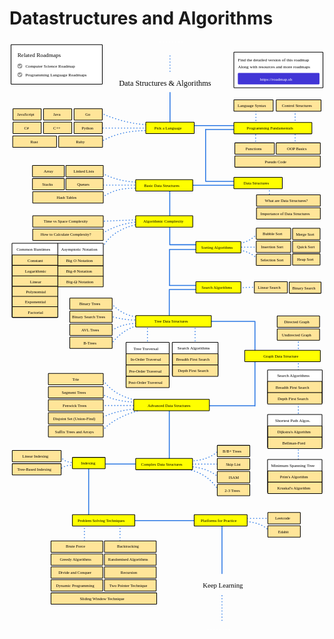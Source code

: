 # Datastructures and Algorithms

<link href="style/main.css" rel="stylesheet">

<svg xmlns="http://www.w3.org/2000/svg" xmlns:xlink="http://www.w3.org/1999/xlink" viewBox="138 170 1309 2454" style="font-family: balsamiq"><path d="M1021 2165Q1020.9706014818938 2262.172990680823 1021 2383.9259338166" fill="none" stroke="rgb(43,120,228)" stroke-width="4" stroke-linecap="round" stroke-linejoin="round" stroke-dasharray="undefined"></path><path d="M1111.2989861334324 2167.3206287147495Q1190.5707437268238 2169.982534299937 1225.7068632483838 2216.168935797538" fill="none" stroke="rgb(43,120,228)" stroke-width="4" stroke-linecap="round" stroke-linejoin="round" stroke-dasharray="0.8 12"></path><path d="M1101.348611074088 2154.8236560621717Q1149.1290621993296 2154.8381114622543 1208.9956002990089 2154.8236560621717" fill="none" stroke="rgb(43,120,228)" stroke-width="4" stroke-linecap="round" stroke-linejoin="round" stroke-dasharray="0.8 12"></path><g class="clickable-group done" data-group-id="100-platforms-for-practice:leetcode"><rect x="1211.35" y="2130.35" width="135.3" height="47.3" rx="2" fill="rgb(255,229,153)" fill-opacity="1" stroke="rgb(0,0,0)" stroke-width="2.7"></rect><text x="1242" y="2160.5" fill="rgb(0,0,0)" font-style="normal" font-weight="normal" font-size="17px"><tspan>Leetcode</tspan></text></g><g class="clickable-group skipped" data-group-id="101-platforms-for-practice:edabit"><rect x="1211.35" y="2185.35" width="135.3" height="47.3" rx="2" fill="rgb(255,229,153)" fill-opacity="1" stroke="rgb(0,0,0)" stroke-width="2.7"></rect><text x="1254" y="2215.5" fill="rgb(0,0,0)" font-style="normal" font-weight="normal" font-size="17px"><tspan>Edabit</tspan></text></g><path d="M629 2164Q837.6539043882724 2164.063125726018 1099.0869093627355 2164" fill="none" stroke="rgb(43,120,228)" stroke-width="4" stroke-linecap="round" stroke-linejoin="round" stroke-dasharray="undefined"></path><path d="M597.348611074088 2273.341029475015Q597.363114392296 2225.4021911982923 597.348611074088 2165.3372018446935" fill="none" stroke="rgb(43,120,228)" stroke-width="4" stroke-linecap="round" stroke-linejoin="round" stroke-dasharray="0.8 12"></path><path d="M449.348611074088 2273.341029475015Q449.363114392296 2225.4021911982923 449.348611074088 2165.3372018446935" fill="none" stroke="rgb(43,120,228)" stroke-width="4" stroke-linecap="round" stroke-linejoin="round" stroke-dasharray="0.8 12"></path><path d="M467 1926Q466.96921506611386 2027.755608321016 467 2155.250344325884" fill="none" stroke="rgb(43,120,228)" stroke-width="4" stroke-linecap="round" stroke-linejoin="round" stroke-dasharray="undefined"></path><path d="M404.6706150851805 1935.3194679336877Q371.7966362123523 1930.5855953956632 350.348611074088 1949.763334729951" fill="none" stroke="rgb(43,120,228)" stroke-width="4" stroke-linecap="round" stroke-linejoin="round" stroke-dasharray="0.8 12"></path><path d="M407.5104088752519 1922.540395878366Q365.2073744332945 1924.5803852891597 346.4548423887159 1892.722561082616" fill="none" stroke="rgb(43,120,228)" stroke-width="4" stroke-linecap="round" stroke-linejoin="round" stroke-dasharray="0.8 12"></path><path d="M438 1929Q563.3839958678002 1929.037933417989 720.4839308607593 1929" fill="none" stroke="rgb(43,120,228)" stroke-width="4" stroke-linecap="round" stroke-linejoin="round" stroke-dasharray="undefined"></path><path d="M856.1978277065398 1947.4157057840266Q960.0344980447601 1959.0066032107209 1009.5466923703976 2043.9686946464556" fill="none" stroke="rgb(43,120,228)" stroke-width="4" stroke-linecap="round" stroke-linejoin="round" stroke-dasharray="0.8 12"></path><path d="M874.6564873420041 1938.8963244138122Q960.7962152704695 1942.0279723564859 1006.7068985803262 1984.3330250549552" fill="none" stroke="rgb(43,120,228)" stroke-width="4" stroke-linecap="round" stroke-linejoin="round" stroke-dasharray="0.8 12"></path><path d="M770.348611074088 1929.3410294750151Q879.9919769597577 1929.3742007549627 1017.3696824143617 1929.3410294750151" fill="none" stroke="rgb(43,120,228)" stroke-width="4" stroke-linecap="round" stroke-linejoin="round" stroke-dasharray="0.8 12"></path><path d="M878.9161780271113 1916.1779740932407Q963.3426920435741 1917.5217297344986 1009.5466923703976 1870.7412734520976" fill="none" stroke="rgb(43,120,228)" stroke-width="4" stroke-linecap="round" stroke-linejoin="round" stroke-dasharray="0.8 12"></path><path d="M802 1694Q801.9692150661139 1795.755608321016 802 1923.250344325884" fill="none" stroke="rgb(43,120,228)" stroke-width="4" stroke-linecap="round" stroke-linejoin="round" stroke-dasharray="undefined"></path><path d="M516.8546013435473 1798.2496276573786Q574.1639940654411 1728.5575853776354 707.6737817906761 1698.4170762976225" fill="none" stroke="rgb(43,120,228)" stroke-width="4" stroke-linecap="round" stroke-linejoin="round" stroke-dasharray="0.8 12"></path><path d="M516.8546013435473 1738.8555781142327Q578.2124101131471 1705.4746537579554 677.3449054282186 1698.4170762976225" fill="none" stroke="rgb(43,120,228)" stroke-width="4" stroke-linecap="round" stroke-linejoin="round" stroke-dasharray="0.8 12"></path><path d="M511.348611074088 1685.823656062172Q633.6951434808586 1685.8606705321702 786.9892872405063 1685.823656062172" fill="none" stroke="rgb(43,120,228)" stroke-width="4" stroke-linecap="round" stroke-linejoin="round" stroke-dasharray="0.8 12"></path><path d="M511.348611074088 1630.823656062172Q563.1679379997129 1667.884677557125 658.3893577016826 1671.8793094804723" fill="none" stroke="rgb(43,120,228)" stroke-width="4" stroke-linecap="round" stroke-linejoin="round" stroke-dasharray="0.8 12"></path><path d="M520.6457108888545 1572.0467581207163Q573.61037017552 1650.557650172637 677.3449054282186 1665.5607935716268" fill="none" stroke="rgb(43,120,228)" stroke-width="4" stroke-linecap="round" stroke-linejoin="round" stroke-dasharray="0.8 12"></path><path d="M875 1687Q1000.3839958678002 1687.037933417989 1157.4839308607593 1687" fill="none" stroke="rgb(43,120,228)" stroke-width="4" stroke-linecap="round" stroke-linejoin="round" stroke-dasharray="undefined"></path><path d="M1338.348611074088 1908.823656062172Q1338.4177624651115 1680.252697103244 1338.348611074088 1393.864609491278" fill="none" stroke="rgb(43,120,228)" stroke-width="4" stroke-linecap="round" stroke-linejoin="round" stroke-dasharray="0.8 12"></path><path d="M873 1336Q998.3839958678002 1336.037933417989 1155.4839308607593 1336" fill="none" stroke="rgb(43,120,228)" stroke-width="4" stroke-linecap="round" stroke-linejoin="round" stroke-dasharray="undefined"></path><path d="M909.348611074088 1442.3410294750151Q909.363114392296 1394.4021911982923 909.348611074088 1334.3372018446933" fill="none" stroke="rgb(43,120,228)" stroke-width="4" stroke-linecap="round" stroke-linejoin="round" stroke-dasharray="0.8 12"></path><path d="M711.348611074088 1442.3410294750151Q711.363114392296 1394.4021911982923 711.348611074088 1334.3372018446933" fill="none" stroke="rgb(43,120,228)" stroke-width="4" stroke-linecap="round" stroke-linejoin="round" stroke-dasharray="0.8 12"></path><path d="M675.1819133564086 1351.010552683465Q598.8056929064684 1374.2593636672354 558.7712386397864 1435.0849288676923" fill="none" stroke="rgb(43,120,228)" stroke-width="4" stroke-linecap="round" stroke-linejoin="round" stroke-dasharray="0.8 12"></path><path d="M675.8286393270565 1344.543292976986Q608.1184318795089 1343.437808263188 560.7114165517302 1375.5861395680854" fill="none" stroke="rgb(43,120,228)" stroke-width="4" stroke-linecap="round" stroke-linejoin="round" stroke-dasharray="0.8 12"></path><path d="M670.6548315618733 1330.3153216227322Q619.0887555148412 1332.463621333833 558.1245126691385 1314.7938983271827" fill="none" stroke="rgb(43,120,228)" stroke-width="4" stroke-linecap="round" stroke-linejoin="round" stroke-dasharray="0.8 12"></path><path d="M674.5351873857607 1317.3808022097742Q611.4071832254839 1316.166013007139 556.8310607278427 1257.8820129101673" fill="none" stroke="rgb(43,120,228)" stroke-width="4" stroke-linecap="round" stroke-linejoin="round" stroke-dasharray="0.8 12"></path><path d="M937.5 1203.6435002543024Q877.2971379192463 1203.6252866033842 801.8659343288897 1203.6435002543024" fill="none" stroke="rgb(43,120,228)" stroke-width="4" stroke-linecap="round" stroke-linejoin="round" stroke-dasharray="undefined"></path><path d="M1173.2132300166345 1193.6480954980514Q1130.2182493255493 1195.0178255769342 1076.348611074088 1196.763334729951" fill="none" stroke="rgb(43,120,228)" stroke-width="4" stroke-linecap="round" stroke-linejoin="round" stroke-dasharray="0.8 12"></path><path d="M1029.2873105707204 1186.6435002543024Q928.7873748165658 1186.6130952090296 802.8659343288897 1186.6435002543024" fill="none" stroke="rgb(43,120,228)" stroke-width="4" stroke-linecap="round" stroke-linejoin="round" stroke-dasharray="undefined"></path><path d="M1029.2873105707204 1037.6435002543024Q928.7873748165658 1037.6130952090296 802.8659343288897 1037.6435002543024" fill="none" stroke="rgb(43,120,228)" stroke-width="4" stroke-linecap="round" stroke-linejoin="round" stroke-dasharray="undefined"></path><path d="M1174.9552479524455 1084.687691785238Q1144.4341434882606 1046.0114577849768 1088.1544855234104 1039.400337474437" fill="none" stroke="rgb(43,120,228)" stroke-width="4" stroke-linecap="round" stroke-linejoin="round" stroke-dasharray="0.8 12"></path><path d="M1192.276605106256 1027.763334729951Q1124.8143331330766 1027.5404232386422 1040.2873105707204 1027.3071087143137" fill="none" stroke="rgb(43,120,228)" stroke-width="4" stroke-linecap="round" stroke-linejoin="round" stroke-dasharray="0.8 12"></path><path d="M1173.6972658882567 963.9214136231022Q1145.3077923619676 1003.8157587737865 1086.8965034592215 1014.2406961906587" fill="none" stroke="rgb(43,120,228)" stroke-width="4" stroke-linecap="round" stroke-linejoin="round" stroke-dasharray="0.8 12"></path><path d="M673.276605106256 931.8946616179114Q557.2848132495913 956.5226662235757 519.7647041215263 1038.2651126939447" fill="none" stroke="rgb(43,120,228)" stroke-width="4" stroke-linecap="round" stroke-linejoin="round" stroke-dasharray="0.8 12"></path><path d="M672.0678499803921 922.2246206109993Q579.6487822428408 932.2301098563047 517.3471938697982 975.409846149016" fill="none" stroke="rgb(43,120,228)" stroke-width="4" stroke-linecap="round" stroke-linejoin="round" stroke-dasharray="0.8 12"></path><path d="M673.276605106256 913.7633347299512Q605.8338407745653 916.5818079136011 521.3333333333334 920.1591837857379" fill="none" stroke="rgb(43,120,228)" stroke-width="4" stroke-linecap="round" stroke-linejoin="round" stroke-dasharray="0.8 12"></path><path d="M804 779Q803.9681985038015 884.1157232677383 804 1015.8205168325479" fill="none" stroke="rgb(43,120,228)" stroke-width="4" stroke-linecap="round" stroke-linejoin="round" stroke-dasharray="undefined"></path><path d="M672.0678499803921 783.2733215598814Q573.3368872850597 778.2069842369184 518.3333333333334 826.1591837857379" fill="none" stroke="rgb(43,120,228)" stroke-width="4" stroke-linecap="round" stroke-linejoin="round" stroke-dasharray="0.8 12"></path><path d="M686.5729114907602 757.8894639167371Q590.2113099619459 759.0406421929385 511.30341824047815 714.3742793856326" fill="none" stroke="rgb(43,120,228)" stroke-width="4" stroke-linecap="round" stroke-linejoin="round" stroke-dasharray="0.8 12"></path><path d="M721 770.1591837857379Q633.7070610865221 770.1327743583116 524.3333333333334 770.1591837857379" fill="none" stroke="rgb(43,120,228)" stroke-width="4" stroke-linecap="round" stroke-linejoin="round" stroke-dasharray="0.8 12"></path><path d="M1086.2196952914373 770.6435002543024Q963.5566513547583 770.6063900275525 809.8659343288897 770.6435002543024" fill="none" stroke="rgb(43,120,228)" stroke-width="4" stroke-linecap="round" stroke-linejoin="round" stroke-dasharray="undefined"></path><path d="M1218 768Q1217.9900415173788 800.9164733902464 1218 842.1591837857379" fill="none" stroke="rgb(43,120,228)" stroke-width="4" stroke-linecap="round" stroke-linejoin="round" stroke-dasharray="0.8 12"></path><path d="M1117.2196952914373 754.6435002543024Q1044.3746498102423 754.6214618630424 953.1034167437755 754.6435002543024" fill="none" stroke="rgb(43,120,228)" stroke-width="4" stroke-linecap="round" stroke-linejoin="round" stroke-dasharray="undefined"></path><path d="M1117.2196952914373 538.6435002543024Q1044.3746498102423 538.6214618630424 953.1034167437755 538.6435002543024" fill="none" stroke="rgb(43,120,228)" stroke-width="4" stroke-linecap="round" stroke-linejoin="round" stroke-dasharray="undefined"></path><path d="M1325 535Q1324.9900415173788 567.9164733902464 1325 609.1591837857379" fill="none" stroke="rgb(43,120,228)" stroke-width="4" stroke-linecap="round" stroke-linejoin="round" stroke-dasharray="0.8 12"></path><path d="M1161 536Q1160.9900415173788 568.9164733902464 1161 610.1591837857379" fill="none" stroke="rgb(43,120,228)" stroke-width="4" stroke-linecap="round" stroke-linejoin="round" stroke-dasharray="0.8 12"></path><path d="M1325 449Q1324.9900415173788 481.91647339024644 1325 523.1591837857379" fill="none" stroke="rgb(43,120,228)" stroke-width="4" stroke-linecap="round" stroke-linejoin="round" stroke-dasharray="0.8 12"></path><path d="M1162 450Q1161.9900415173788 482.91647339024644 1162 524.1591837857379" fill="none" stroke="rgb(43,120,228)" stroke-width="4" stroke-linecap="round" stroke-linejoin="round" stroke-dasharray="0.8 12"></path><path d="M1107.2196952914373 522.6435002543024Q1012.5794893445265 522.6148679997159 894 522.6435002543024" fill="none" stroke="rgb(43,120,228)" stroke-width="4" stroke-linecap="round" stroke-linejoin="round" stroke-dasharray="undefined"></path><path d="M727.6705857701368 543.3354290758746Q584.1417592182072 539.7467049139866 499.215866981838 602.5644302432112" fill="none" stroke="rgb(43,120,228)" stroke-width="4" stroke-linecap="round" stroke-linejoin="round" stroke-dasharray="0.8 12"></path><path d="M730.0880960218648 519.1603265585942Q628.286958682164 520.0029019038631 512.5121733663422 468.3926112723056" fill="none" stroke="rgb(43,120,228)" stroke-width="4" stroke-linecap="round" stroke-linejoin="round" stroke-dasharray="0.8 12"></path><path d="M719 533.1591837857379Q631.7070610865221 533.1327743583116 522.3333333333334 533.1591837857379" fill="none" stroke="rgb(43,120,228)" stroke-width="4" stroke-linecap="round" stroke-linejoin="round" stroke-dasharray="0.8 12"></path><text x="593" y="356" fill="rgb(0,0,0)" font-style="normal" font-weight="normal" font-size="32px"><tspan>Data Structures &amp; Algorithms</tspan></text><g><rect x="1070.35" y="217.35" width="370.3" height="148.3" rx="2" fill="rgb(255,255,255)" fill-opacity="1" stroke="rgb(0,0,0)" stroke-width="2.7"></rect><text x="1087" y="254.5" fill="rgb(0,0,0)" font-style="normal" font-weight="normal" font-size="18px"><tspan>Find the detailed version of this roadmap</tspan></text><g class="clickable-group" data-group-id="ext_link:roadmap.sh"><rect x="1088.35" y="305.35" width="336.3" height="44.3" rx="2" fill="rgb(65,53,214)" fill-opacity="1" stroke="rgb(65,53,214)" stroke-width="2.7"></rect><text x="1179" y="335" fill="rgb(255,255,255)" font-style="normal" font-weight="normal" font-size="18px"><tspan>https://roadmap.sh</tspan></text></g><text x="1087" y="283.5" fill="rgb(0,0,0)" font-style="normal" font-weight="normal" font-size="18px"><tspan>Along with resources and more roadmaps</tspan></text></g><path d="M805 233Q804.9900415173787 265.91647339024644 805 307.1591837857379" fill="none" stroke="rgb(43,120,228)" stroke-width="4" stroke-linecap="round" stroke-linejoin="round" stroke-dasharray="0.8 12"></path><path d="M805 385Q804.9804422299148 449.64567375005385 805 530.6435002543024" fill="none" stroke="rgb(43,120,228)" stroke-width="4" stroke-linecap="round" stroke-linejoin="round" stroke-dasharray="undefined"></path><path d="M854.5784149280623 175.15918378573792Q809.9354381636736 175.14567759073944 754 175.15918378573792" fill="none" stroke="rgb(255,255,255)" stroke-width="4" stroke-linecap="round" stroke-linejoin="round" stroke-dasharray="0.8 12"></path><g class="clickable-group done" data-group-id="100-language"><rect x="704.35" y="508.35" width="201.3" height="47.3" rx="2" fill="rgb(255,255,0)" fill-opacity="1" stroke="rgb(0,0,0)" stroke-width="2.7"></rect><text x="740" y="538" fill="rgb(0,0,0)" font-style="normal" font-weight="normal" font-size="17px"><tspan>Pick a Language</tspan></text></g><g class="clickable-group done" data-group-id="100-language:javascript"><rect x="152.35" y="452.35" width="117.3" height="47.3" rx="2" fill="rgb(255,229,153)" fill-opacity="1" stroke="rgb(0,0,0)" stroke-width="2.7"></rect><text x="170" y="482.5" fill="rgb(0,0,0)" font-style="normal" font-weight="normal" font-size="17px"><tspan>JavaScript</tspan></text></g><g><rect x="144.35" y="186.35" width="379.3" height="164.3" rx="2" fill="rgb(255,255,255)" fill-opacity="1" stroke="rgb(0,0,0)" stroke-width="2.7"></rect><g class="clickable-group" data-group-id="ext_link:roadmap.sh/computer-science"><text x="204" y="281.5" fill="rgb(0,0,0)" font-style="normal" font-weight="normal" font-size="18px"><tspan>Computer Science Roadmap</tspan></text><g><circle cx="181" cy="275" r="10" fill="rgb(255,255,255)"></circle><circle cx="181" cy="275" r="10" fill="rgb(153,153,153)"></circle><path d="M175.5 275L179.5 279 186 272.5" fill="none" stroke="#fff" stroke-width="3.5" stroke-linecap="round" stroke-linejoin="round"></path></g></g><g class="clickable-group" data-group-id="ext_link:roadmap.sh/get-started"><text x="204" y="318" fill="rgb(0,0,0)" font-style="normal" font-weight="normal" font-size="18px"><tspan>Programming Language Roadmaps</tspan></text><g><circle cx="181" cy="311" r="10" fill="rgb(255,255,255)"></circle><circle cx="181" cy="311" r="10" fill="rgb(153,153,153)"></circle><path d="M175.5 311L179.5 315 186 308.5" fill="none" stroke="#fff" stroke-width="3.5" stroke-linecap="round" stroke-linejoin="round"></path></g></g><text x="171" y="238.5" fill="rgb(0,0,0)" font-style="normal" font-weight="normal" font-size="24px"><tspan>Related Roadmaps</tspan></text></g><g class="clickable-group skipped" data-group-id="101-language:java"><rect x="279.35" y="452.35" width="117.3" height="47.3" rx="2" fill="rgb(255,229,153)" fill-opacity="1" stroke="rgb(0,0,0)" stroke-width="2.7"></rect><text x="320" y="482.5" fill="rgb(0,0,0)" font-style="normal" font-weight="normal" font-size="17px"><tspan>Java</tspan></text></g><g class="clickable-group done" data-group-id="102-language:go"><rect x="406.35" y="452.35" width="117.3" height="47.3" rx="2" fill="rgb(255,229,153)" fill-opacity="1" stroke="rgb(0,0,0)" stroke-width="2.7"></rect><text x="453" y="483" fill="rgb(0,0,0)" font-style="normal" font-weight="normal" font-size="17px"><tspan>Go</tspan></text></g><g class="clickable-group done" data-group-id="103-language:csharp"><rect x="152.35" y="508.35" width="117.3" height="47.3" rx="2" fill="rgb(255,229,153)" fill-opacity="1" stroke="rgb(0,0,0)" stroke-width="2.7"></rect><text x="199" y="538.5" fill="rgb(0,0,0)" font-style="normal" font-weight="normal" font-size="17px"><tspan>C#</tspan></text></g><g class="clickable-group done" data-group-id="104-language:cpp"><rect x="279.35" y="508.35" width="117.3" height="47.3" rx="2" fill="rgb(255,229,153)" fill-opacity="1" stroke="rgb(0,0,0)" stroke-width="2.7"></rect><text x="320" y="538.5" fill="rgb(0,0,0)" font-style="normal" font-weight="normal" font-size="17px"><tspan>C++</tspan></text></g><g class="clickable-group skipped" data-group-id="105-language:python"><rect x="406.35" y="508.35" width="117.3" height="47.3" rx="2" fill="rgb(255,229,153)" fill-opacity="1" stroke="rgb(0,0,0)" stroke-width="2.7"></rect><text x="438" y="539" fill="rgb(0,0,0)" font-style="normal" font-weight="normal" font-size="17px"><tspan>Python</tspan></text></g><g class="clickable-group done" data-group-id="106-language:rust"><rect x="151.35" y="565.35" width="182.3" height="47.3" rx="2" fill="rgb(255,229,153)" fill-opacity="1" stroke="rgb(0,0,0)" stroke-width="2.7"></rect><text x="225" y="595.5" fill="rgb(0,0,0)" font-style="normal" font-weight="normal" font-size="17px"><tspan>Rust</tspan></text></g><g class="clickable-group skipped" data-group-id="107-language:ruby"><rect x="342.35" y="565.35" width="182.3" height="47.3" rx="2" fill="rgb(255,229,153)" fill-opacity="1" stroke="rgb(0,0,0)" stroke-width="2.7"></rect><text x="414" y="595.5" fill="rgb(0,0,0)" font-style="normal" font-weight="normal" font-size="17px"><tspan>Ruby</tspan></text></g><g class="clickable-group done" data-group-id="101-programming-fundamentals"><rect x="1070.35" y="509.35" width="324.3" height="47.3" rx="2" fill="rgb(255,255,0)" fill-opacity="1" stroke="rgb(0,0,0)" stroke-width="2.7"></rect><text x="1124" y="539" fill="rgb(0,0,0)" font-style="normal" font-weight="normal" font-size="17px"><tspan>Programming Fundamentals</tspan></text></g><g class="clickable-group done" data-group-id="100-programming-fundamentals:language-syntax"><rect x="1070.35" y="415.35" width="163.3" height="47.3" rx="2" fill="rgb(255,229,153)" fill-opacity="1" stroke="rgb(0,0,0)" stroke-width="2.7"></rect><text x="1086" y="444.5" fill="rgb(0,0,0)" font-style="normal" font-weight="normal" font-size="17px"><tspan>Language Syntax</tspan></text></g><g class="clickable-group done" data-group-id="101-programming-fundamentals:control-structures"><rect x="1246.35" y="415.35" width="186.3" height="47.3" rx="2" fill="rgb(255,229,153)" fill-opacity="1" stroke="rgb(0,0,0)" stroke-width="2.7"></rect><text x="1270" y="444.5" fill="rgb(0,0,0)" font-style="normal" font-weight="normal" font-size="17px"><tspan>Control Structures</tspan></text></g><g class="clickable-group done" data-group-id="102-programming-fundamentals:functions"><rect x="1074.35" y="594.35" width="164.3" height="47.3" rx="2" fill="rgb(255,229,153)" fill-opacity="1" stroke="rgb(0,0,0)" stroke-width="2.7"></rect><text x="1119" y="623.5" fill="rgb(0,0,0)" font-style="normal" font-weight="normal" font-size="17px"><tspan>Functions</tspan></text></g><g class="clickable-group done" data-group-id="103-programming-fundamentals:oop-basics"><rect x="1246.35" y="594.35" width="183.3" height="47.3" rx="2" fill="rgb(255,229,153)" fill-opacity="1" stroke="rgb(0,0,0)" stroke-width="2.7"></rect><text x="1291" y="624" fill="rgb(0,0,0)" font-style="normal" font-weight="normal" font-size="17px"><tspan>OOP Basics</tspan></text></g><g class="clickable-group done" data-group-id="104-programming-fundamentals:pseudo-code"><rect x="1074.35" y="648.35" width="355.3" height="47.3" rx="2" fill="rgb(255,229,153)" fill-opacity="1" stroke="rgb(0,0,0)" stroke-width="2.7"></rect><text x="1199" y="678" fill="rgb(0,0,0)" font-style="normal" font-weight="normal" font-size="17px"><tspan>Pseudo Code</tspan></text></g><path d="M953 539Q952.9713368100514 633.7424587763679 953 752.450065850349" fill="none" stroke="rgb(43,120,228)" stroke-width="4" stroke-linecap="round" stroke-linejoin="round" stroke-dasharray="undefined"></path><g class="clickable-group done" data-group-id="102-data-structures"><rect x="1070.35" y="737.35" width="201.3" height="47.3" rx="2" fill="rgb(255,255,0)" fill-opacity="1" stroke="rgb(0,0,0)" stroke-width="2.7"></rect><text x="1111" y="766.5" fill="rgb(0,0,0)" font-style="normal" font-weight="normal" font-size="17px"><tspan>Data Structures</tspan></text></g><g class="clickable-group done" data-group-id="100-data-structures:what-are-datastructures"><rect x="1164.35" y="810.35" width="265.3" height="47.3" rx="2" fill="rgb(255,229,153)" fill-opacity="1" stroke="rgb(0,0,0)" stroke-width="2.7"></rect><text x="1199" y="840" fill="rgb(0,0,0)" font-style="normal" font-weight="normal" font-size="17px"><tspan>What are Data Structures?</tspan></text></g><g class="clickable-group done" data-group-id="101-data-structures:importance-of-datastructures"><rect x="1164.35" y="864.35" width="265.3" height="47.3" rx="2" fill="rgb(255,229,153)" fill-opacity="1" stroke="rgb(0,0,0)" stroke-width="2.7"></rect><text x="1181" y="893.5" fill="rgb(0,0,0)" font-style="normal" font-weight="normal" font-size="17px"><tspan>Importance of Data Structures</tspan></text></g><g class="clickable-group done" data-group-id="103-basic-data-structures"><rect x="662.35" y="747.35" width="237.3" height="47.3" rx="2" fill="rgb(255,255,0)" fill-opacity="1" stroke="rgb(0,0,0)" stroke-width="2.7"></rect><text x="697" y="776.5" fill="rgb(0,0,0)" font-style="normal" font-weight="normal" font-size="17px"><tspan>Basic Data Structures</tspan></text></g><g class="clickable-group done" data-group-id="100-basic-data-structures:array"><rect x="233.35" y="688.35" width="132.3" height="47.3" rx="2" fill="rgb(255,229,153)" fill-opacity="1" stroke="rgb(0,0,0)" stroke-width="2.7"></rect><text x="280" y="719" fill="rgb(0,0,0)" font-style="normal" font-weight="normal" font-size="17px"><tspan>Array</tspan></text></g><g class="clickable-group done" data-group-id="101-basic-data-structures:linked-lists"><rect x="372.35" y="688.35" width="155.3" height="47.3" rx="2" fill="rgb(255,229,153)" fill-opacity="1" stroke="rgb(0,0,0)" stroke-width="2.7"></rect><text x="404" y="718.5" fill="rgb(0,0,0)" font-style="normal" font-weight="normal" font-size="17px"><tspan>Linked Lists</tspan></text></g><g class="clickable-group done" data-group-id="102-basic-data-structures:stacks"><rect x="233.35" y="742.35" width="132.3" height="47.3" rx="2" fill="rgb(255,229,153)" fill-opacity="1" stroke="rgb(0,0,0)" stroke-width="2.7"></rect><text x="274" y="772.5" fill="rgb(0,0,0)" font-style="normal" font-weight="normal" font-size="17px"><tspan>Stacks</tspan></text></g><g class="clickable-group done" data-group-id="103-basic-data-structures:queues"><rect x="372.35" y="742.35" width="155.3" height="47.3" rx="2" fill="rgb(255,229,153)" fill-opacity="1" stroke="rgb(0,0,0)" stroke-width="2.7"></rect><text x="419" y="773" fill="rgb(0,0,0)" font-style="normal" font-weight="normal" font-size="17px"><tspan>Queues</tspan></text></g><g class="clickable-group done" data-group-id="104-basic-data-structures:hash-tables"><rect x="234.35" y="797.35" width="293.3" height="47.3" rx="2" fill="rgb(255,229,153)" fill-opacity="1" stroke="rgb(0,0,0)" stroke-width="2.7"></rect><text x="334" y="827.5" fill="rgb(0,0,0)" font-style="normal" font-weight="normal" font-size="17px"><tspan>Hash Tables</tspan></text></g><g class="clickable-group done" data-group-id="104-algorithmic-complexity"><rect x="662.35" y="897.35" width="237.3" height="47.3" rx="2" fill="rgb(255,255,0)" fill-opacity="1" stroke="rgb(0,0,0)" stroke-width="2.7"></rect><text x="694" y="927" fill="rgb(0,0,0)" font-style="normal" font-weight="normal" font-size="17px"><tspan>Algorithmic Complexity</tspan></text></g><g class="clickable-group done" data-group-id="103-algorithmic-complexity:asymptotic-notation"><rect x="337.35" y="1011.35" width="190.3" height="51.3" rx="2" fill="rgb(255,255,255)" fill-opacity="1" stroke="rgb(0,0,0)" stroke-width="2.7"></rect><text x="352" y="1043.5" fill="rgb(0,0,0)" font-style="normal" font-weight="normal" font-size="18px"><tspan>Asymptotic Notation</tspan></text></g><g class="clickable-group done" data-group-id="100-algorithmic-complexity:asymptotic-notation:big-o"><rect x="338.35" y="1061.35" width="189.3" height="44.3" rx="2" fill="rgb(255,229,153)" fill-opacity="1" stroke="rgb(0,0,0)" stroke-width="2.7"></rect><text x="373" y="1090.5" fill="rgb(0,0,0)" font-style="normal" font-weight="normal" font-size="18px"><tspan>Big O Notation</tspan></text></g><g class="clickable-group done" data-group-id="101-algorithmic-complexity:asymptotic-notation:big-theta"><rect x="338.35" y="1105.35" width="189.3" height="44.3" rx="2" fill="rgb(255,229,153)" fill-opacity="1" stroke="rgb(0,0,0)" stroke-width="2.7"></rect><text x="373" y="1134.5" fill="rgb(0,0,0)" font-style="normal" font-weight="normal" font-size="18px"><tspan>Big-θ Notation</tspan></text></g><g class="clickable-group done" data-group-id="102-algorithmic-complexity:asymptotic-notation:big-omega"><rect x="338.35" y="1148.35" width="189.3" height="44.3" rx="2" fill="rgb(255,229,153)" fill-opacity="1" stroke="rgb(0,0,0)" stroke-width="2.7"></rect><text x="374" y="1177.5" fill="rgb(0,0,0)" font-style="normal" font-weight="normal" font-size="18px"><tspan>Big-Ω Notation</tspan></text></g><g class="clickable-group done" data-group-id="102-algorithmic-complexity:common-runtimes"><rect x="148.35" y="1011.35" width="190.3" height="308.3" rx="2" fill="rgb(255,255,255)" fill-opacity="1" stroke="rgb(0,0,0)" stroke-width="2.7"></rect><text x="167" y="1042.5" fill="rgb(0,0,0)" font-style="normal" font-weight="normal" font-size="18px"><tspan>Common Runtimes</tspan></text></g><g class="clickable-group done" data-group-id="100-algorithmic-complexity:common-runtimes:constant"><rect x="149.35" y="1060.35" width="189.3" height="44.3" rx="2" fill="rgb(255,229,153)" fill-opacity="1" stroke="rgb(0,0,0)" stroke-width="2.7"></rect><text x="213" y="1089.5" fill="rgb(0,0,0)" font-style="normal" font-weight="normal" font-size="18px"><tspan>Constant</tspan></text></g><g class="clickable-group done" data-group-id="101-algorithmic-complexity:common-runtimes:logarithmic"><rect x="149.35" y="1103.35" width="189.3" height="44.3" rx="2" fill="rgb(255,229,153)" fill-opacity="1" stroke="rgb(0,0,0)" stroke-width="2.7"></rect><text x="202" y="1132.5" fill="rgb(0,0,0)" font-style="normal" font-weight="normal" font-size="18px"><tspan>Logarithmic</tspan></text></g><g class="clickable-group done" data-group-id="102-algorithmic-complexity:common-runtimes:linear"><rect x="149.35" y="1147.35" width="189.3" height="44.3" rx="2" fill="rgb(255,229,153)" fill-opacity="1" stroke="rgb(0,0,0)" stroke-width="2.7"></rect><text x="223" y="1176.5" fill="rgb(0,0,0)" font-style="normal" font-weight="normal" font-size="18px"><tspan>Linear</tspan></text></g><g class="clickable-group done" data-group-id="103-algorithmic-complexity:common-runtimes:polynomial"><rect x="149.35" y="1190.35" width="189.3" height="44.3" rx="2" fill="rgb(255,229,153)" fill-opacity="1" stroke="rgb(0,0,0)" stroke-width="2.7"></rect><text x="206" y="1220" fill="rgb(0,0,0)" font-style="normal" font-weight="normal" font-size="18px"><tspan>Polynomial</tspan></text></g><g class="clickable-group done" data-group-id="104-algorithmic-complexity:common-runtimes:exponential"><rect x="149.35" y="1232.35" width="189.3" height="44.3" rx="2" fill="rgb(255,229,153)" fill-opacity="1" stroke="rgb(0,0,0)" stroke-width="2.7"></rect><text x="202" y="1261.5" fill="rgb(0,0,0)" font-style="normal" font-weight="normal" font-size="18px"><tspan>Exponential</tspan></text></g><g class="clickable-group done" data-group-id="105-algorithmic-complexity:common-runtimes:factorial"><rect x="149.35" y="1275.35" width="189.3" height="44.3" rx="2" fill="rgb(255,229,153)" fill-opacity="1" stroke="rgb(0,0,0)" stroke-width="2.7"></rect><text x="214" y="1304.5" fill="rgb(0,0,0)" font-style="normal" font-weight="normal" font-size="18px"><tspan>Factorial</tspan></text></g><g class="clickable-group done" data-group-id="100-algorithmic-complexity:time-vs-space"><rect x="234.35" y="897.35" width="293.3" height="47.3" rx="2" fill="rgb(255,229,153)" fill-opacity="1" stroke="rgb(0,0,0)" stroke-width="2.7"></rect><text x="280" y="926.5" fill="rgb(0,0,0)" font-style="normal" font-weight="normal" font-size="17px"><tspan>Time vs Space Complexity</tspan></text></g><g class="clickable-group done" data-group-id="101-algorithmic-complexity:calculating"><rect x="234.35" y="952.35" width="293.3" height="47.3" rx="2" fill="rgb(255,229,153)" fill-opacity="1" stroke="rgb(0,0,0)" stroke-width="2.7"></rect><text x="267" y="981.5" fill="rgb(0,0,0)" font-style="normal" font-weight="normal" font-size="17px"><tspan>How to Calculate Complexity?</tspan></text></g><path d="M1030.2873105707204 1017.6435002543024Q929.7873748165658 1017.6130952090297 803.8659343288897 1017.6435002543024" fill="none" stroke="rgb(43,120,228)" stroke-width="4" stroke-linecap="round" stroke-linejoin="round" stroke-dasharray="undefined"></path><g class="clickable-group done" data-group-id="105-sorting-algorithms"><rect x="912.35" y="1004.35" width="187.3" height="47.3" rx="2" fill="rgb(255,255,0)" fill-opacity="1" stroke="rgb(0,0,0)" stroke-width="2.7"></rect><text x="935" y="1034" fill="rgb(0,0,0)" font-style="normal" font-weight="normal" font-size="17px"><tspan>Sorting Algorithms</tspan></text></g><g class="clickable-group done" data-group-id="100-sorting-algorithms:bubble-sort"><rect x="1163.35" y="948.35" width="143.3" height="47.3" rx="2" fill="rgb(255,229,153)" fill-opacity="1" stroke="rgb(0,0,0)" stroke-width="2.7"></rect><text x="1190" y="978.5" fill="rgb(0,0,0)" font-style="normal" font-weight="normal" font-size="17px"><tspan>Bubble Sort</tspan></text></g><g class="clickable-group done" data-group-id="102-sorting-algorithms:insertion-sort"><rect x="1163.35" y="1002.35" width="143.3" height="47.3" rx="2" fill="rgb(255,229,153)" fill-opacity="1" stroke="rgb(0,0,0)" stroke-width="2.7"></rect><text x="1183" y="1032.5" fill="rgb(0,0,0)" font-style="normal" font-weight="normal" font-size="17px"><tspan>Insertion Sort</tspan></text></g><g class="clickable-group done" data-group-id="104-sorting-algorithms:selection-sort"><rect x="1163.35" y="1056.35" width="143.3" height="47.3" rx="2" fill="rgb(255,229,153)" fill-opacity="1" stroke="rgb(0,0,0)" stroke-width="2.7"></rect><text x="1181" y="1086.5" fill="rgb(0,0,0)" font-style="normal" font-weight="normal" font-size="17px"><tspan>Selection Sort</tspan></text></g><g class="clickable-group done" data-group-id="101-sorting-algorithms:merge-sort"><rect x="1314.35" y="949.35" width="114.3" height="47.3" rx="2" fill="rgb(255,229,153)" fill-opacity="1" stroke="rgb(0,0,0)" stroke-width="2.7"></rect><text x="1328" y="979.5" fill="rgb(0,0,0)" font-style="normal" font-weight="normal" font-size="17px"><tspan>Merge Sort</tspan></text></g><g class="clickable-group done" data-group-id="103-sorting-algorithms:quick-sort"><rect x="1314.35" y="1002.35" width="114.3" height="47.3" rx="2" fill="rgb(255,229,153)" fill-opacity="1" stroke="rgb(0,0,0)" stroke-width="2.7"></rect><text x="1332" y="1033" fill="rgb(0,0,0)" font-style="normal" font-weight="normal" font-size="17px"><tspan>Quick Sort</tspan></text></g><g class="clickable-group done" data-group-id="105-sorting-algorithms:heap-sort"><rect x="1314.35" y="1055.35" width="114.3" height="47.3" rx="2" fill="rgb(255,229,153)" fill-opacity="1" stroke="rgb(0,0,0)" stroke-width="2.7"></rect><text x="1333" y="1085.5" fill="rgb(0,0,0)" font-style="normal" font-weight="normal" font-size="17px"><tspan>Heap Sort</tspan></text></g><g class="clickable-group done" data-group-id="106-search-algorithms"><rect x="912.35" y="1171.35" width="187.3" height="47.3" rx="2" fill="rgb(255,255,0)" fill-opacity="1" stroke="rgb(0,0,0)" stroke-width="2.7"></rect><text x="936" y="1201" fill="rgb(0,0,0)" font-style="normal" font-weight="normal" font-size="17px"><tspan>Search Algorithms</tspan></text></g><path d="M803 1039Q802.9801383992137 1104.64994674698 803 1186.9060775622402" fill="none" stroke="rgb(43,120,228)" stroke-width="4" stroke-linecap="round" stroke-linejoin="round" stroke-dasharray="undefined"></path><g class="clickable-group done" data-group-id="100-search-algorithms:linear-search"><rect x="1155.35" y="1171.35" width="137.3" height="47.3" rx="2" fill="rgb(255,229,153)" fill-opacity="1" stroke="rgb(0,0,0)" stroke-width="2.7"></rect><text x="1170" y="1201.5" fill="rgb(0,0,0)" font-style="normal" font-weight="normal" font-size="17px"><tspan>Linear Search</tspan></text></g><g class="clickable-group done" data-group-id="101-search-algorithms:binary-search"><rect x="1300.35" y="1172.35" width="132.3" height="47.3" rx="2" fill="rgb(255,229,153)" fill-opacity="1" stroke="rgb(0,0,0)" stroke-width="2.7"></rect><text x="1313" y="1202.5" fill="rgb(0,0,0)" font-style="normal" font-weight="normal" font-size="17px"><tspan>Binary Search</tspan></text></g><path d="M802 1206Q801.9801383992137 1271.64994674698 802 1353.9060775622402" fill="none" stroke="rgb(43,120,228)" stroke-width="4" stroke-linecap="round" stroke-linejoin="round" stroke-dasharray="undefined"></path><g class="clickable-group" data-group-id="107-tree-data-structure"><rect x="662.35" y="1312.35" width="314.3" height="47.3" rx="2" fill="rgb(255,255,0)" fill-opacity="1" stroke="rgb(0,0,0)" stroke-width="2.7"></rect><text x="740" y="1342.5" fill="rgb(0,0,0)" font-style="normal" font-weight="normal" font-size="17px"><tspan>Tree Data Structures</tspan></text></g><g class="clickable-group" data-group-id="100-tree-data-structure:binary-trees"><rect x="388.35" y="1239.35" width="176.3" height="47.3" rx="2" fill="rgb(255,229,153)" fill-opacity="1" stroke="rgb(0,0,0)" stroke-width="2.7"></rect><text x="428" y="1269.5" fill="rgb(0,0,0)" font-style="normal" font-weight="normal" font-size="17px"><tspan>Binary Trees</tspan></text></g><g class="clickable-group" data-group-id="101-tree-data-structure:binary-search-trees"><rect x="388.35" y="1293.35" width="176.3" height="47.3" rx="2" fill="rgb(255,229,153)" fill-opacity="1" stroke="rgb(0,0,0)" stroke-width="2.7"></rect><text x="398" y="1323.5" fill="rgb(0,0,0)" font-style="normal" font-weight="normal" font-size="17px"><tspan>Binary Search Trees</tspan></text></g><g class="clickable-group" data-group-id="102-tree-data-structure:avl-trees"><rect x="388.35" y="1347.35" width="176.3" height="47.3" rx="2" fill="rgb(255,229,153)" fill-opacity="1" stroke="rgb(0,0,0)" stroke-width="2.7"></rect><text x="437" y="1378" fill="rgb(0,0,0)" font-style="normal" font-weight="normal" font-size="17px"><tspan>AVL Trees</tspan></text></g><g class="clickable-group" data-group-id="103-tree-data-structure:b-trees"><rect x="388.35" y="1401.35" width="176.3" height="47.3" rx="2" fill="rgb(255,229,153)" fill-opacity="1" stroke="rgb(0,0,0)" stroke-width="2.7"></rect><text x="445" y="1431.5" fill="rgb(0,0,0)" font-style="normal" font-weight="normal" font-size="17px"><tspan>B-Trees</tspan></text></g><g class="clickable-group" data-group-id="104-tree-data-structure:tree-traversal"><rect x="622.35" y="1423.35" width="179.3" height="179.3" rx="2" fill="rgb(255,255,255)" fill-opacity="1" stroke="rgb(0,0,0)" stroke-width="2.7"></rect><text x="653" y="1455.5" fill="rgb(0,0,0)" font-style="normal" font-weight="normal" font-size="18px"><tspan>Tree Traversal</tspan></text></g><g class="clickable-group" data-group-id="100-tree-data-structure:tree-traversal:in-order-traversal"><rect x="622.35" y="1470.35" width="179.3" height="47.3" rx="2" fill="rgb(255,229,153)" fill-opacity="1" stroke="rgb(0,0,0)" stroke-width="2.7"></rect><text x="641" y="1500.5" fill="rgb(0,0,0)" font-style="normal" font-weight="normal" font-size="17px"><tspan>In-Order Traversal</tspan></text></g><g class="clickable-group" data-group-id="101-tree-data-structure:tree-traversal:pre-order-traversal"><rect x="622.35" y="1517.35" width="179.3" height="47.3" rx="2" fill="rgb(255,229,153)" fill-opacity="1" stroke="rgb(0,0,0)" stroke-width="2.7"></rect><text x="635" y="1548" fill="rgb(0,0,0)" font-style="normal" font-weight="normal" font-size="17px"><tspan>Pre-Order Traversal</tspan></text></g><g class="clickable-group" data-group-id="102-tree-data-structure:tree-traversal:post-order-traversal"><rect x="622.35" y="1564.35" width="179.3" height="47.3" rx="2" fill="rgb(255,229,153)" fill-opacity="1" stroke="rgb(0,0,0)" stroke-width="2.7"></rect><text x="632" y="1595" fill="rgb(0,0,0)" font-style="normal" font-weight="normal" font-size="17px"><tspan>Post-Order Traversal</tspan></text></g><g class="clickable-group done" data-group-id="105-tree-data-structure:search-algorithms"><rect x="814.35" y="1423.35" width="190.3" height="137.3" rx="2" fill="rgb(255,255,255)" fill-opacity="1" stroke="rgb(0,0,0)" stroke-width="2.7"></rect><text x="836" y="1453.5" fill="rgb(0,0,0)" font-style="normal" font-weight="normal" font-size="18px"><tspan>Search Algorithms</tspan></text></g><g class="clickable-group done" data-group-id="100-tree-data-structure:search-algorithms:breadth-first-search"><rect x="815.35" y="1470.35" width="189.3" height="47.3" rx="2" fill="rgb(255,229,153)" fill-opacity="1" stroke="rgb(0,0,0)" stroke-width="2.7"></rect><text x="830" y="1500.5" fill="rgb(0,0,0)" font-style="normal" font-weight="normal" font-size="17px"><tspan>Breadth First Search</tspan></text></g><g class="clickable-group done" data-group-id="101-tree-data-structure:search-algorithms:depth-first-search"><rect x="815.35" y="1517.35" width="189.3" height="47.3" rx="2" fill="rgb(255,229,153)" fill-opacity="1" stroke="rgb(0,0,0)" stroke-width="2.7"></rect><text x="838" y="1547.5" fill="rgb(0,0,0)" font-style="normal" font-weight="normal" font-size="17px"><tspan>Depth First Search</tspan></text></g><path d="M1158 1336Q1157.9526903149756 1492.3760311114008 1158 1688.3074508434702" fill="none" stroke="rgb(43,120,228)" stroke-width="4" stroke-linecap="round" stroke-linejoin="round" stroke-dasharray="undefined"></path><g class="clickable-group" data-group-id="108-graph-data-structure"><rect x="1115.35" y="1456.35" width="314.3" height="47.3" rx="2" fill="rgb(255,255,0)" fill-opacity="1" stroke="rgb(0,0,0)" stroke-width="2.7"></rect><text x="1193" y="1487" fill="rgb(0,0,0)" font-style="normal" font-weight="normal" font-size="17px"><tspan>Graph Data Structure</tspan></text></g><g class="clickable-group" data-group-id="100-graph-data-structure:directed-graph"><rect x="1250.35" y="1313.35" width="176.3" height="47.3" rx="2" fill="rgb(255,229,153)" fill-opacity="1" stroke="rgb(0,0,0)" stroke-width="2.7"></rect><text x="1279" y="1344" fill="rgb(0,0,0)" font-style="normal" font-weight="normal" font-size="17px"><tspan>Directed Graph</tspan></text></g><g class="clickable-group" data-group-id="101-graph-data-structure:undirected-graph"><rect x="1250.35" y="1367.35" width="176.3" height="47.3" rx="2" fill="rgb(255,229,153)" fill-opacity="1" stroke="rgb(0,0,0)" stroke-width="2.7"></rect><text x="1270" y="1398" fill="rgb(0,0,0)" font-style="normal" font-weight="normal" font-size="17px"><tspan>Undirected Graph</tspan></text></g><g class="clickable-group done" data-group-id="102-graph-data-structure:search-algorithms"><rect x="1210.35" y="1538.35" width="227.3" height="137.3" rx="2" fill="rgb(255,255,255)" fill-opacity="1" stroke="rgb(0,0,0)" stroke-width="2.7"></rect><text x="1250" y="1568.5" fill="rgb(0,0,0)" font-style="normal" font-weight="normal" font-size="18px"><tspan>Search Algorithms</tspan></text></g><g class="clickable-group done" data-group-id="100-graph-data-structure:search-algorithms:breadth-first-search"><rect x="1210.35" y="1585.35" width="226.3" height="47.3" rx="2" fill="rgb(255,229,153)" fill-opacity="1" stroke="rgb(0,0,0)" stroke-width="2.7"></rect><text x="1244" y="1615.5" fill="rgb(0,0,0)" font-style="normal" font-weight="normal" font-size="17px"><tspan>Breadth First Search</tspan></text></g><g class="clickable-group done" data-group-id="101-graph-data-structure:search-algorithms:depth-first-search"><rect x="1210.35" y="1632.35" width="226.3" height="47.3" rx="2" fill="rgb(255,229,153)" fill-opacity="1" stroke="rgb(0,0,0)" stroke-width="2.7"></rect><text x="1252" y="1662.5" fill="rgb(0,0,0)" font-style="normal" font-weight="normal" font-size="17px"><tspan>Depth First Search</tspan></text></g><g class="clickable-group" data-group-id="103-graph-data-structure:shortest-path-algorithms"><rect x="1210.35" y="1723.35" width="226.3" height="137.3" rx="2" fill="rgb(255,255,255)" fill-opacity="1" stroke="rgb(0,0,0)" stroke-width="2.7"></rect><text x="1242" y="1754" fill="rgb(0,0,0)" font-style="normal" font-weight="normal" font-size="18px"><tspan>Shortest Path Algos.</tspan></text></g><g class="clickable-group" data-group-id="100-graph-data-structure:shortest-path-algorithms:dijkstra-algorithm"><rect x="1211.35" y="1770.35" width="225.3" height="47.3" rx="2" fill="rgb(255,229,153)" fill-opacity="1" stroke="rgb(0,0,0)" stroke-width="2.7"></rect><text x="1251" y="1801" fill="rgb(0,0,0)" font-style="normal" font-weight="normal" font-size="17px"><tspan>Dijkstra's Algorithm</tspan></text></g><g class="clickable-group" data-group-id="101-graph-data-structure:shortest-path-algorithms:bellman-ford"><rect x="1211.35" y="1817.35" width="225.3" height="47.3" rx="2" fill="rgb(255,229,153)" fill-opacity="1" stroke="rgb(0,0,0)" stroke-width="2.7"></rect><text x="1272" y="1847.5" fill="rgb(0,0,0)" font-style="normal" font-weight="normal" font-size="17px"><tspan>Bellman-Ford</tspan></text></g><g class="clickable-group" data-group-id="104-graph-data-structure:minimum-spanning-tree"><rect x="1210.35" y="1910.35" width="226.3" height="137.3" rx="2" fill="rgb(255,255,255)" fill-opacity="1" stroke="rgb(0,0,0)" stroke-width="2.7"></rect><text x="1225" y="1940.5" fill="rgb(0,0,0)" font-style="normal" font-weight="normal" font-size="18px"><tspan>Minimum Spanning Tree</tspan></text></g><g class="clickable-group" data-group-id="100-graph-data-structure:minimum-spanning-tree:prims-algorithm"><rect x="1211.35" y="1957.35" width="225.3" height="47.3" rx="2" fill="rgb(255,229,153)" fill-opacity="1" stroke="rgb(0,0,0)" stroke-width="2.7"></rect><text x="1262" y="1988" fill="rgb(0,0,0)" font-style="normal" font-weight="normal" font-size="17px"><tspan>Prim's Algorithm</tspan></text></g><g class="clickable-group" data-group-id="101-graph-data-structure:minimum-spanning-tree:kruskal-algorithm"><rect x="1211.35" y="2004.35" width="225.3" height="47.3" rx="2" fill="rgb(255,229,153)" fill-opacity="1" stroke="rgb(0,0,0)" stroke-width="2.7"></rect><text x="1251" y="2035" fill="rgb(0,0,0)" font-style="normal" font-weight="normal" font-size="17px"><tspan>Kruskal's Algorithm</tspan></text></g><g class="clickable-group" data-group-id="109-advanced-data-structures"><rect x="654.35" y="1660.35" width="314.3" height="47.3" rx="2" fill="rgb(255,255,0)" fill-opacity="1" stroke="rgb(0,0,0)" stroke-width="2.7"></rect><text x="712" y="1691" fill="rgb(0,0,0)" font-style="normal" font-weight="normal" font-size="17px"><tspan>Advanced Data Structures</tspan></text></g><g class="clickable-group" data-group-id="100-advanced-data-structures:trie"><rect x="299.35" y="1552.35" width="228.3" height="47.3" rx="2" fill="rgb(255,229,153)" fill-opacity="1" stroke="rgb(0,0,0)" stroke-width="2.7"></rect><text x="399" y="1582.5" fill="rgb(0,0,0)" font-style="normal" font-weight="normal" font-size="17px"><tspan>Trie</tspan></text></g><g class="clickable-group" data-group-id="101-advanced-data-structures:segment-trees"><rect x="299.35" y="1607.35" width="228.3" height="47.3" rx="2" fill="rgb(255,229,153)" fill-opacity="1" stroke="rgb(0,0,0)" stroke-width="2.7"></rect><text x="355" y="1637.5" fill="rgb(0,0,0)" font-style="normal" font-weight="normal" font-size="17px"><tspan>Segment Trees</tspan></text></g><g class="clickable-group" data-group-id="102-advanced-data-structures:fenwick-trees"><rect x="299.35" y="1661.35" width="228.3" height="47.3" rx="2" fill="rgb(255,229,153)" fill-opacity="1" stroke="rgb(0,0,0)" stroke-width="2.7"></rect><text x="359" y="1691.5" fill="rgb(0,0,0)" font-style="normal" font-weight="normal" font-size="17px"><tspan>Fenwick Trees</tspan></text></g><g class="clickable-group" data-group-id="103-advanced-data-structures:disjoint-set"><rect x="299.35" y="1715.35" width="228.3" height="47.3" rx="2" fill="rgb(255,229,153)" fill-opacity="1" stroke="rgb(0,0,0)" stroke-width="2.7"></rect><text x="319" y="1746" fill="rgb(0,0,0)" font-style="normal" font-weight="normal" font-size="17px"><tspan>Disjoint Set (Union-Find)</tspan></text></g><g class="clickable-group" data-group-id="104-advanced-data-structures:suffix-trees-arrays"><rect x="299.35" y="1769.35" width="228.3" height="47.3" rx="2" fill="rgb(255,229,153)" fill-opacity="1" stroke="rgb(0,0,0)" stroke-width="2.7"></rect><text x="327" y="1800" fill="rgb(0,0,0)" font-style="normal" font-weight="normal" font-size="17px"><tspan>Suffix Trees and Arrays</tspan></text></g><g class="clickable-group" data-group-id="110-complex-data-structures"><rect x="662.35" y="1905.35" width="236.3" height="47.3" rx="2" fill="rgb(255,255,0)" fill-opacity="1" stroke="rgb(0,0,0)" stroke-width="2.7"></rect><text x="685" y="1935.5" fill="rgb(0,0,0)" font-style="normal" font-weight="normal" font-size="17px"><tspan>Complex Data Structures</tspan></text></g><g class="clickable-group" data-group-id="100-complex-data-structures:b-bplus-trees"><rect x="1001.35" y="1851.35" width="135.3" height="47.3" rx="2" fill="rgb(255,229,153)" fill-opacity="1" stroke="rgb(0,0,0)" stroke-width="2.7"></rect><text x="1024" y="1882" fill="rgb(0,0,0)" font-style="normal" font-weight="normal" font-size="17px"><tspan>B/B+ Trees</tspan></text></g><g class="clickable-group" data-group-id="101-complex-data-structures:skip-list"><rect x="1001.35" y="1905.35" width="135.3" height="47.3" rx="2" fill="rgb(255,229,153)" fill-opacity="1" stroke="rgb(0,0,0)" stroke-width="2.7"></rect><text x="1037" y="1935.5" fill="rgb(0,0,0)" font-style="normal" font-weight="normal" font-size="17px"><tspan>Skip List</tspan></text></g><g class="clickable-group" data-group-id="102-complex-data-structures:isam"><rect x="1001.35" y="1959.35" width="135.3" height="47.3" rx="2" fill="rgb(255,229,153)" fill-opacity="1" stroke="rgb(0,0,0)" stroke-width="2.7"></rect><text x="1049" y="1990" fill="rgb(0,0,0)" font-style="normal" font-weight="normal" font-size="17px"><tspan>ISAM</tspan></text></g><g class="clickable-group" data-group-id="103-complex-data-structures:2-3-trees"><rect x="1001.35" y="2013.35" width="135.3" height="47.3" rx="2" fill="rgb(255,229,153)" fill-opacity="1" stroke="rgb(0,0,0)" stroke-width="2.7"></rect><text x="1032" y="2044" fill="rgb(0,0,0)" font-style="normal" font-weight="normal" font-size="17px"><tspan>2-3 Trees</tspan></text></g><g class="clickable-group" data-group-id="111-indexing"><rect x="399.35" y="1901.35" width="136.3" height="47.3" rx="2" fill="rgb(255,255,0)" fill-opacity="1" stroke="rgb(0,0,0)" stroke-width="2.7"></rect><text x="435" y="1931.5" fill="rgb(0,0,0)" font-style="normal" font-weight="normal" font-size="17px"><tspan>Indexing</tspan></text></g><g class="clickable-group" data-group-id="100-indexing:linear-indexing"><rect x="149.35" y="1872.35" width="203.3" height="47.3" rx="2" fill="rgb(255,229,153)" fill-opacity="1" stroke="rgb(0,0,0)" stroke-width="2.7"></rect><text x="191" y="1902.5" fill="rgb(0,0,0)" font-style="normal" font-weight="normal" font-size="17px"><tspan>Linear Indexing</tspan></text></g><g class="clickable-group" data-group-id="101-indexing:tree-based-indexing"><rect x="149.35" y="1927.35" width="203.3" height="47.3" rx="2" fill="rgb(255,229,153)" fill-opacity="1" stroke="rgb(0,0,0)" stroke-width="2.7"></rect><text x="170" y="1957.5" fill="rgb(0,0,0)" font-style="normal" font-weight="normal" font-size="17px"><tspan>Tree-Based Indexing</tspan></text></g><g class="clickable-group" data-group-id="112-problem-solving-techniques"><rect x="399.35" y="2139.35" width="259.3" height="47.3" rx="2" fill="rgb(255,255,0)" fill-opacity="1" stroke="rgb(0,0,0)" stroke-width="2.7"></rect><text x="421" y="2169" fill="rgb(0,0,0)" font-style="normal" font-weight="normal" font-size="17px"><tspan>Problem Solving Techniques</tspan></text></g><g class="clickable-group" data-group-id="100-problem-solving-techniques:brute-force"><rect x="310.35" y="2248.35" width="215.3" height="47.3" rx="2" fill="rgb(255,229,153)" fill-opacity="1" stroke="rgb(0,0,0)" stroke-width="2.7"></rect><text x="372" y="2277.5" fill="rgb(0,0,0)" font-style="normal" font-weight="normal" font-size="17px"><tspan>Brute Force</tspan></text></g><g class="clickable-group" data-group-id="102-problem-solving-techniques:greedy-algorithms"><rect x="310.35" y="2302.35" width="215.3" height="47.3" rx="2" fill="rgb(255,229,153)" fill-opacity="1" stroke="rgb(0,0,0)" stroke-width="2.7"></rect><text x="347" y="2332" fill="rgb(0,0,0)" font-style="normal" font-weight="normal" font-size="17px"><tspan>Greedy Algorithms</tspan></text></g><g class="clickable-group" data-group-id="104-problem-solving-techniques:divide-and-conquer"><rect x="310.35" y="2356.35" width="215.3" height="47.3" rx="2" fill="rgb(255,229,153)" fill-opacity="1" stroke="rgb(0,0,0)" stroke-width="2.7"></rect><text x="341" y="2385.5" fill="rgb(0,0,0)" font-style="normal" font-weight="normal" font-size="17px"><tspan>Divide and Conquer</tspan></text></g><g class="clickable-group" data-group-id="106-problem-solving-techniques:dynamic-programming"><rect x="310.35" y="2409.35" width="215.3" height="47.3" rx="2" fill="rgb(255,229,153)" fill-opacity="1" stroke="rgb(0,0,0)" stroke-width="2.7"></rect><text x="331" y="2439" fill="rgb(0,0,0)" font-style="normal" font-weight="normal" font-size="17px"><tspan>Dynamic Programming</tspan></text></g><g class="clickable-group" data-group-id="101-problem-solving-techniques:backtracking"><rect x="532.35" y="2248.35" width="215.3" height="47.3" rx="2" fill="rgb(255,229,153)" fill-opacity="1" stroke="rgb(0,0,0)" stroke-width="2.7"></rect><text x="585" y="2277.5" fill="rgb(0,0,0)" font-style="normal" font-weight="normal" font-size="17px"><tspan>Backtracking</tspan></text></g><g class="clickable-group" data-group-id="103-problem-solving-techniques:randomised-algorithms"><rect x="532.35" y="2302.35" width="215.3" height="47.3" rx="2" fill="rgb(255,229,153)" fill-opacity="1" stroke="rgb(0,0,0)" stroke-width="2.7"></rect><text x="548" y="2332" fill="rgb(0,0,0)" font-style="normal" font-weight="normal" font-size="17px"><tspan>Randomised Algorithms</tspan></text></g><g class="clickable-group" data-group-id="105-problem-solving-techniques:recursion"><rect x="532.35" y="2356.35" width="215.3" height="47.3" rx="2" fill="rgb(255,229,153)" fill-opacity="1" stroke="rgb(0,0,0)" stroke-width="2.7"></rect><text x="600" y="2385.5" fill="rgb(0,0,0)" font-style="normal" font-weight="normal" font-size="17px"><tspan>Recursion</tspan></text></g><g class="clickable-group" data-group-id="107-problem-solving-techniques:two-pointer-techniques"><rect x="532.35" y="2409.35" width="215.3" height="47.3" rx="2" fill="rgb(255,229,153)" fill-opacity="1" stroke="rgb(0,0,0)" stroke-width="2.7"></rect><text x="553" y="2439" fill="rgb(0,0,0)" font-style="normal" font-weight="normal" font-size="17px"><tspan>Two Pointer Technique</tspan></text></g><g class="clickable-group" data-group-id="108-problem-solving-techniques:sliding-window-technique"><rect x="310.35" y="2464.35" width="439.3" height="47.3" rx="2" fill="rgb(255,229,153)" fill-opacity="1" stroke="rgb(0,0,0)" stroke-width="2.7"></rect><text x="430" y="2495" fill="rgb(0,0,0)" font-style="normal" font-weight="normal" font-size="17px"><tspan>Sliding Window Technique</tspan></text></g><g class="clickable-group done" data-group-id="113-platforms-for-practice"><rect x="905.35" y="2139.35" width="220.3" height="47.3" rx="2" fill="rgb(255,255,0)" fill-opacity="1" stroke="rgb(0,0,0)" stroke-width="2.7"></rect><text x="933" y="2169" fill="rgb(0,0,0)" font-style="normal" font-weight="normal" font-size="17px"><tspan>Platforms for Practice</tspan></text></g><text x="941" y="2443" fill="rgb(0,0,0)" font-style="normal" font-weight="normal" font-size="28px"><tspan>Keep Learning</tspan></text><path d="M1021 2476Q1020.9860713339172 2522.039400169207 1021 2579.724487676892" fill="none" stroke="rgb(43,120,228)" stroke-width="4" stroke-linecap="round" stroke-linejoin="round" stroke-dasharray="0.8 12"></path><path d="M1051.5784149280623 2618.1591837857377Q1006.9354381636736 2618.145677590739 951 2618.1591837857377" fill="none" stroke="rgb(255,255,255)" stroke-width="4" stroke-linecap="round" stroke-linejoin="round" stroke-dasharray="0.8 12"></path></svg>